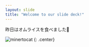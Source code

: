 ```yaml
---
layout: slide
title: "Welcome to our slide deck!"
---
```


昨日はオムライスを食べました🥚

![minertocat](https://octodex.github.com/images/minertocat.png)
{: .center}

